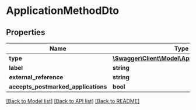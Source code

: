 # ApplicationMethodDto

## Properties
Name | Type | Description | Notes
------------ | ------------- | ------------- | -------------
**type** | [**\Swagger\Client\Model\ApplicationMethodType**](ApplicationMethodType.md) |  | 
**label** | **string** |  | 
**external_reference** | **string** |  | 
**accepts_postmarked_applications** | **bool** |  | 

[[Back to Model list]](../../README.md#documentation-for-models) [[Back to API list]](../../README.md#documentation-for-api-endpoints) [[Back to README]](../../README.md)

